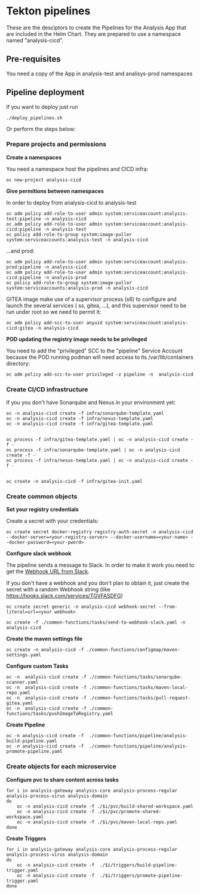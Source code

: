 # Tekton pipelines

These are the desciptors to create the Pipelines for the Analysis App that are included in the Helm Chart. They are prepared to use a namespace named "analysis-cicd".


## Pre-requisites

You need a copy of the App in analysis-test and analisys-prod namespaces


## Pipeline deployment

If you want to deploy just run

```
./deploy_pipelines.sh
```

Or perform the steps below:

### Prepare projects and permissions

**Create a namespaces**  

You need a namespace host the pipelines and CICD infra:

```
oc new-project analysis-cicd
```


**Give permitions between namespaces**  

In order to deploy from analysis-cicd to analysis-test

```
oc adm policy add-role-to-user admin system:serviceaccount:analysis-test:pipeline -n analysis-cicd
oc adm policy add-role-to-user admin system:serviceaccount:analysis-cicd:pipeline -n analysis-test
oc policy add-role-to-group system:image-puller system:serviceaccounts:analysis-test -n analysis-cicd
```

...and prod:

```
oc adm policy add-role-to-user admin system:serviceaccount:analysis-prod:pipeline -n analysis-cicd
oc adm policy add-role-to-user admin system:serviceaccount:analysis-cicd:pipeline -n analysis-prod
oc policy add-role-to-group system:image-puller system:serviceaccounts:analysis-prod -n analysis-cicd
```

GITEA image make use of a supervisor process (s6) to configure and launch the several services ( ss, gitea, ...), and this supervisor need to be run under root so we need to permit it:

```
oc adm policy add-scc-to-user anyuid system:serviceaccount:analysis-cicd:gitea -n analysis-cicd
```

**POD updating the registry image needs to be privileged**  

You need to add the "privileged" SCC to the "pipeline" Service Account because the POD running podman will need access to its /var/lib/containers directory:

```
oc adm policy add-scc-to-user privileged -z pipeline -n  analysis-cicd
```



### Create CI/CD infrastructure 

If you you don't have Sonarqube and Nexus in your environment yet:

```
oc -n analysis-cicd create -f infra/sonarqube-template.yaml
oc -n analysis-cicd create -f infra/nexus-template.yaml
oc -n analysis-cicd create -f infra/gitea-template.yaml


oc process -f infra/gitea-template.yaml | oc -n analysis-cicd create -f -
oc process -f infra/sonarqube-template.yaml | oc -n analysis-cicd create -f -
oc process -f infra/nexus-template.yaml | oc -n analysis-cicd create -f -


oc create -n analysis-cicd -f infra/gitea-init.yaml
```



### Create common objects



**Set your registry credentials**  

Create a secret with your credentials:

```
oc create secret docker-registry registry-auth-secret -n analysis-cicd --docker-server=<your-registry-server> --docker-username=<your-name> --docker-password=<your-pword> 
```


**Configure slack webhook**  

The pipeline sends a message to Slack. In order to make it work you need to get the [Webhook URL from Slack](https://api.slack.com/messaging/webhooks).

If you don't have a webhook and you don't plan to obtain it, just create the secret with a random Webhook string (like https://hooks.slack.com/services/TGVFASDFG)

```
oc create secret generic -n analysis-cicd webhook-secret --from-literal=url=<your webhook> 
```

```
oc create -f ./common-functions/tasks/send-to-webhook-slack.yaml -n analysis-cicd
```




**Create the maven settings file**

```
oc create -n analysis-cicd -f ./common-functions/configmap/maven-settings.yaml
```


**Configure custom Tasks**
```
oc -n  analysis-cicd create -f ./common-functions/tasks/sonarqube-scanner.yaml
oc -n  analysis-cicd create -f ./common-functions/tasks/maven-local-repo.yaml
oc -n  analysis-cicd create -f ./common-functions/tasks/pull-request-gitea.yaml
oc -n  analysis-cicd create -f ./common-functions/tasks/pushImageToRegistry.yaml
```


**Create Pipeline**
```
oc -n analysis-cicd create -f  ./common-functions/pipeline/analysis-build-pipeline.yaml
oc -n analysis-cicd create -f  ./common-functions/pipeline/analysis-promote-pipeline.yaml
```


### Create objects for each microservice




**Configure pvc to share content across tasks**
```
for i in analysis-gateway analysis-core analysis-process-regular analysis-process-virus analysis-domain
do
    oc -n analysis-cicd create -f ./$i/pvc/build-shared-workspace.yaml
    oc -n analysis-cicd create -f ./$i/pvc/promote-shared-workspace.yaml
    oc -n analysis-cicd create -f ./$i/pvc/maven-local-repo.yaml
done
```


**Create Triggers**
```
for i in analysis-gateway analysis-core analysis-process-regular analysis-process-virus analysis-domain
do
    oc -n analysis-cicd create -f  ./$i/triggers/build-pipeline-trigger.yaml
    oc -n analysis-cicd create -f  ./$i/triggers/promote-pipeline-trigger.yaml
done
```